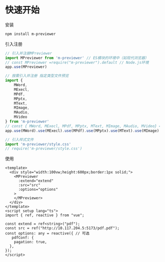 <!--
 * @Author: yibin.lin yibin.lin@tcl.com
 * @Date: 2023-09-25 16:37:11
 * @LastEditors: famin.ma famin.ma@tcl.com
 * @LastEditTime: 2023-11-06 19:04:22
 * @FilePath: \rd-utils\docs\guide\start.md
 * @Description:
 *
-->

# 快速开始

安装

```bash
npm install m-previewer
```

引入注册
```javascript
// 引入并注册MPreviewer
import MPreviewer from 'm-previewer' // ES模块的环境中（如现代浏览器）
// const MPreviewer =require("m-previewer").default // Node.js环境
app.use(MPreviewer)

// 按需引入并注册 指定类型文件预览
import { 
    MWord, 
    MExecl, 
    MPdf, 
    MPptx, 
    MText, 
    MImage, 
    MAudio, 
    MVideo
} from 'm-previewer'
// const { MWord, MExecl, MPdf, MPptx, MText, MImage, MAudio, MVideo} = require("m-previewer") 
app.use(MWord).use(MExecl).use(MPdf).use(MPptx).use(MText).use(MImage).use(MAudio).use(MVideo)

// 引入样式文件
import 'm-previewer/style.css'
// require('m-previewer/style.css')
```

使用
```vue
<template>
  <div style="width:100vw;height:600px;border:1px solid;">
    <MPreviewer
      :extend="extend"
      :src="src"
      :options="options"
    >
    </MPreviewer>
  </div>
</template>
<script setup lang="ts">
import { ref, reactive } from "vue";

const extend = ref<string>("pdf");
const src = ref("http://10.117.204.5:5173/pdf.pdf");
const options: any = reactive({ // 可选
   pdfConf: {
    pagation: true,
  },
});
</script>
```


